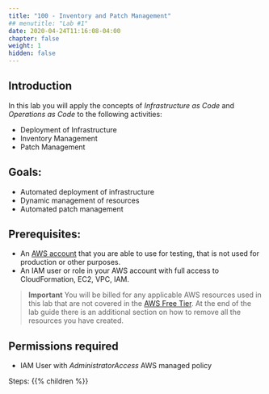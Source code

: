 ```yaml
---
title: "100 - Inventory and Patch Management"
## menutitle: "Lab #1"
date: 2020-04-24T11:16:08-04:00
chapter: false
weight: 1
hidden: false
---
```


## Introduction

In this lab you will apply the concepts of _Infrastructure as Code_ and _Operations as Code_ to the following activities:

* Deployment of Infrastructure
* Inventory Management
* Patch Management

## Goals:
* Automated deployment of infrastructure
* Dynamic management of resources
* Automated patch management

## Prerequisites:
* An [AWS account](https://portal.aws.amazon.com/gp/aws/developer/registration/index.html) that you are able to use for testing, that is not used for production or other purposes.  
* An IAM user or role in your AWS account with full access to CloudFormation, EC2, VPC, IAM.  

>**Important**
You will be billed for any applicable AWS resources used in this lab that are not covered in the [AWS Free Tier](https://aws.amazon.com/free/). At the end of the lab guide there is an additional section on how to remove all the resources you have created.


## Permissions required
* IAM User with *AdministratorAccess* AWS managed policy


Steps:
{{% children  %}}
